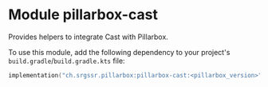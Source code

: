 # Module pillarbox-cast

Provides helpers to integrate Cast with Pillarbox.

To use this module, add the following dependency to your project's `build.gradle`/`build.gradle.kts` file:

```kotlin
implementation("ch.srgssr.pillarbox:pillarbox-cast:<pillarbox_version>")
```
